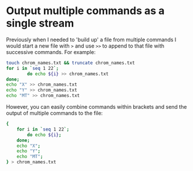 # Output multiple commands as a single stream

Previously when I needed to 'build up' a file from multiple commands I would start a new file with `>` and use `>>` to append to that file with successive commands. For example:

```bash
touch chrom_names.txt && truncate chrom_names.txt
for i in `seq 1 22`; 
        do echo ${i} >> chrom_names.txt
done;
echo "X" >> chrom_names.txt
echo "Y" >> chrom_names.txt
echo "MT" >> chrom_names.txt
```

However, you can easily combine commands within brackets and send the output of multiple commands to the file:

```bash
{
    for i in `seq 1 22`; 
        do echo ${i};
    done;
    echo "X";
    echo "Y";
    echo "MT";
} > chrom_names.txt
```